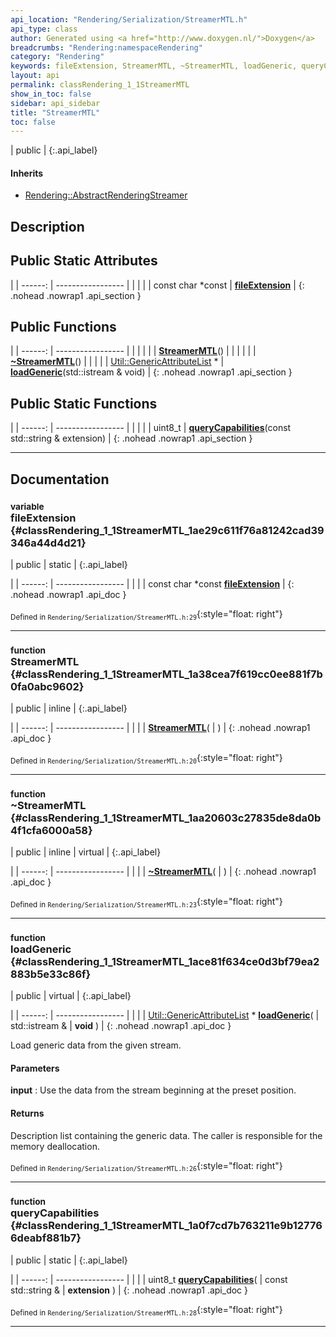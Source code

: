 ```yaml
---
api_location: "Rendering/Serialization/StreamerMTL.h"
api_type: class
author: Generated using <a href="http://www.doxygen.nl/">Doxygen</a>
breadcrumbs: "Rendering:namespaceRendering"
category: "Rendering"
keywords: fileExtension, StreamerMTL, ~StreamerMTL, loadGeneric, queryCapabilities
layout: api
permalink: classRendering_1_1StreamerMTL
show_in_toc: false
sidebar: api_sidebar
title: "StreamerMTL"
toc: false
---
```


| public |
{:.api_label}

#### Inherits

* [Rendering::AbstractRenderingStreamer](classRendering_1_1AbstractRenderingStreamer)


## Description





## Public Static Attributes

|
| ------: | ----------------- |
|  | |
| const char *const | **[fileExtension](#classRendering_1_1StreamerMTL_1ae29c611f76a81242cad39346a44d4d21)**  |
{: .nohead .nowrap1 .api_section }


## Public Functions

|
| ------: | ----------------- |
|  | |
|  | **[StreamerMTL](#classRendering_1_1StreamerMTL_1a38cea7f619cc0ee881f7b0fa0abc9602)**() |
|  | |
|  | **[~StreamerMTL](#classRendering_1_1StreamerMTL_1aa20603c27835de8da0b4f1cfa6000a58)**() |
|  | |
| [Util::GenericAttributeList](classUtil_1_1GenericAttributeList) * | **[loadGeneric](#classRendering_1_1StreamerMTL_1ace81f634ce0d3bf79ea2883b5e33c86f)**(std::istream & void) |
{: .nohead .nowrap1 .api_section }


## Public Static Functions

|
| ------: | ----------------- |
|  | |
| uint8_t | **[queryCapabilities](#classRendering_1_1StreamerMTL_1a0f7cd7b763211e9b127766deabf881b7)**(const std::string & extension) |
{: .nohead .nowrap1 .api_section }


-------------------------------------------------------------------

## Documentation

### <small>variable</small><br/> fileExtension {#classRendering_1_1StreamerMTL_1ae29c611f76a81242cad39346a44d4d21}

| public | static |
{:.api_label}

|
| ------: | ----------------- |
|  |
| const char *const **[fileExtension](#classRendering_1_1StreamerMTL_1ae29c611f76a81242cad39346a44d4d21)**  |
{: .nohead .nowrap1 .api_doc }





<sub>Defined in `Rendering/Serialization/StreamerMTL.h:29`</sub>{:style="float: right"}

-------------------------------------------------------------------

### <small>function</small><br/> StreamerMTL {#classRendering_1_1StreamerMTL_1a38cea7f619cc0ee881f7b0fa0abc9602}

| public | inline |
{:.api_label}

|
| ------: | ----------------- |
|  |
|  **[StreamerMTL](#classRendering_1_1StreamerMTL_1a38cea7f619cc0ee881f7b0fa0abc9602)**( |  ) |
{: .nohead .nowrap1 .api_doc }





<sub>Defined in `Rendering/Serialization/StreamerMTL.h:20`</sub>{:style="float: right"}

-------------------------------------------------------------------

### <small>function</small><br/> ~StreamerMTL {#classRendering_1_1StreamerMTL_1aa20603c27835de8da0b4f1cfa6000a58}

| public | inline | virtual |
{:.api_label}

|
| ------: | ----------------- |
|  |
|  **[~StreamerMTL](#classRendering_1_1StreamerMTL_1aa20603c27835de8da0b4f1cfa6000a58)**( |  ) |
{: .nohead .nowrap1 .api_doc }





<sub>Defined in `Rendering/Serialization/StreamerMTL.h:23`</sub>{:style="float: right"}

-------------------------------------------------------------------

### <small>function</small><br/> loadGeneric {#classRendering_1_1StreamerMTL_1ace81f634ce0d3bf79ea2883b5e33c86f}

| public | virtual |
{:.api_label}

|
| ------: | ----------------- |
|  |
| [Util::GenericAttributeList](classUtil_1_1GenericAttributeList) * **[loadGeneric](#classRendering_1_1StreamerMTL_1ace81f634ce0d3bf79ea2883b5e33c86f)**( | std::istream & | **void** ) |
{: .nohead .nowrap1 .api_doc }



Load generic data from the given stream.


#### Parameters
**input**
:  Use the data from the stream beginning at the preset position.




#### Returns
Description list containing the generic data. The caller is responsible for the memory deallocation.





<sub>Defined in `Rendering/Serialization/StreamerMTL.h:26`</sub>{:style="float: right"}

-------------------------------------------------------------------

### <small>function</small><br/> queryCapabilities {#classRendering_1_1StreamerMTL_1a0f7cd7b763211e9b127766deabf881b7}

| public | static |
{:.api_label}

|
| ------: | ----------------- |
|  |
| uint8_t **[queryCapabilities](#classRendering_1_1StreamerMTL_1a0f7cd7b763211e9b127766deabf881b7)**( | const std::string & | **extension** ) |
{: .nohead .nowrap1 .api_doc }





<sub>Defined in `Rendering/Serialization/StreamerMTL.h:28`</sub>{:style="float: right"}

-------------------------------------------------------------------

